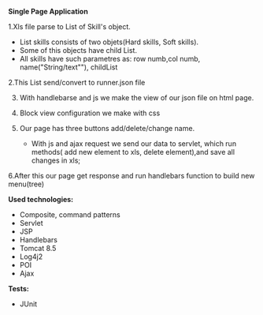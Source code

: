 **Single Page Application**


1.Xls file parse to List of Skill's object.
   - List<Skill> skills consists of two objets(Hard skills, Soft skills). 
   - Some of this objects have child List. 
   - All skills have such parametres as: row numb,col numb, name("String/text""), childList

2.This List send/convert to runner.json file

3. With handlebarse and js we make the view of our json file on html page.

4. Block view configuration we make with css

5. Our page has three buttons add/delete/change name.
   - With js and ajax request we send our data to servlet, which run methods( add new element to xls, delete element),and save all changes in xls;

6.After this our page get response and run handlebars function to build new menu(tree)


**Used technologies:**
*  Composite, command  patterns
*  Servlet
*  JSP
*  Handlebars
*  Tomcat 8.5
*  Log4j2
*  POI   
*  Ajax

**Tests:**
*  JUnit

